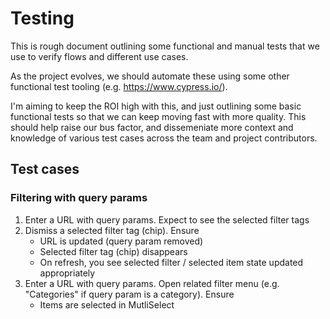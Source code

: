 # Testing

This is rough document outlining some functional and manual tests that we use to verify flows and
different use cases.

As the project evolves, we should automate these using some other functional test tooling (e.g.
https://www.cypress.io/).

I'm aiming to keep the ROI high with this, and just outlining some basic functional tests so that we
can keep moving fast with more quality. This should help raise our bus factor, and dissemeniate more
context and knowledge of various test cases across the team and project contributors.

## Test cases

### Filtering with query params

1. Enter a URL with query params. Expect to see the selected filter tags
1. Dismiss a selected filter tag (chip). Ensure
   - URL is updated (query param removed)
   - Selected filter tag (chip) disappears
   - On refresh, you see selected filter / selected item state updated appropriately
1. Enter a URL with query params. Open related filter menu (e.g. "Categories" if query param is a
   category). Ensure
   - Items are selected in MutliSelect
